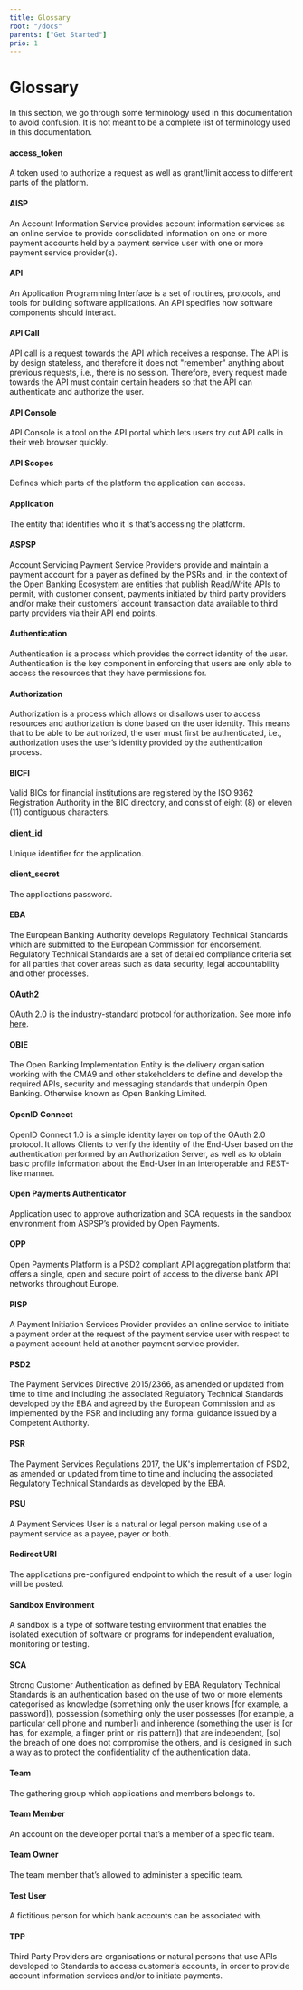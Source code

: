 ```yaml
---
title: Glossary
root: "/docs"
parents: ["Get Started"]
prio: 1
---
```


<h1>Glossary</h1>
<p>In this section, we go through some terminology used in this documentation to avoid confusion. It is not meant to be a complete
  list of terminology used in this documentation.</p>

<h4>access_token</h4>
<p>A token used to authorize a request as well as grant/limit access to different parts of the platform.</p>

<h4>AISP</h4>
<p>
  An Account Information Service provides account information services as an online service to provide consolidated information
  on one or more payment accounts held by a payment service user with one or more payment service provider(s).
</p>

<h4>API</h4>
<p>
  An Application Programming Interface is a set of routines, protocols, and tools for building software applications. An API
  specifies how software components should interact.
</p>

<h4>API Call</h4>
<p>API call is a request towards the API which receives a response. The API is by design stateless, and therefore it does not
  "remember" anything about previous requests, i.e., there is no session. Therefore, every request made towards the API must
  contain certain headers so that the API can authenticate and authorize the user.
</p>

<h4>API Console</h4>
<p>API Console is a tool on the API portal which lets users try out API calls in their web browser quickly.</p>

<h4>API Scopes</h4>
<p>Defines which parts of the platform the application can access.</p>

<h4>Application</h4>
<p>The entity that identifies who it is that’s accessing the platform.</p>

<h4>ASPSP</h4>
<p>
  Account Servicing Payment Service Providers provide and maintain a payment account for a payer as defined by the PSRs and,
  in the context of the Open Banking Ecosystem are entities that publish Read/Write APIs to permit, with customer consent,
  payments initiated by third party providers and/or make their customers’ account transaction data available to third party
  providers via their API end points.
</p>

<h4>Authentication</h4>
<p>Authentication is a process which provides the correct identity of the user. Authentication is the key component in enforcing
  that users are only able to access the resources that they have permissions for.
</p>

<h4>Authorization</h4>
<p>Authorization is a process which allows or disallows user to access resources and authorization is done based on the user
  identity. This means that to be able to be authorized, the user must first be authenticated, i.e., authorization uses the
  user’s identity provided by the authentication process.
</p>

<h4>BICFI</h4>
<p>Valid BICs for financial institutions are registered by the ISO 9362 Registration Authority in the BIC directory, and consist
  of eight (8) or eleven (11) contiguous characters.
</p>

<h4>client_id</h4>
<p>Unique identifier for the application.</p>

<h4>client_secret</h4>
<p>The applications password.</p>

<h4>EBA</h4>
<p>
  The European Banking Authority develops Regulatory Technical Standards which are submitted to the European Commission for
  endorsement. Regulatory Technical Standards are a set of detailed compliance criteria set for all parties that cover areas
  such as data security, legal accountability and other processes.
</p>

<h4>OAuth2</h4>
<p>OAuth 2.0 is the industry-standard protocol for authorization. See more info
  <a href="https://oauth.net/2/" class="underline">here</a>.
</p>

<h4>OBIE</h4>
<p>
  The Open Banking Implementation Entity is the delivery organisation working with the CMA9 and other stakeholders to define
  and develop the required APIs, security and messaging standards that underpin Open Banking. Otherwise known as Open Banking
  Limited.
</p>

<h4>OpenID Connect</h4>
<p>OpenID Connect 1.0 is a simple identity layer on top of the OAuth 2.0 protocol. It allows Clients to verify the identity
  of the End-User based on the authentication performed by an Authorization Server, as well as to obtain basic profile information
  about the End-User in an interoperable and REST-like manner.
</p>

<h4>Open Payments Authenticator</h4>
<p>Application used to approve authorization and SCA requests in the sandbox environment from ASPSP’s provided by Open Payments.</p>

<h4>OPP</h4>
<p>
  Open Payments Platform is a PSD2 compliant API aggregation platform that offers a single, open and secure point of access
  to the diverse bank API networks throughout Europe.
</p>

<h4>PISP</h4>
<p>
  A Payment Initiation Services Provider provides an online service to initiate a payment order at the request of the payment
  service user with respect to a payment account held at another payment service provider.
</p>

<h4>PSD2</h4>
<p>
  The Payment Services Directive 2015/2366, as amended or updated from time to time and including the associated Regulatory
  Technical Standards developed by the EBA and agreed by the European Commission and as implemented by the PSR and including
  any formal guidance issued by a Competent Authority.
</p>

<h4>PSR</h4>
<p>
  The Payment Services Regulations 2017, the UK's implementation of PSD2, as amended or updated from time to time and including
  the associated Regulatory Technical Standards as developed by the EBA.
</p>

<h4>PSU</h4>
<p>A Payment Services User is a natural or legal person making use of a payment service as a payee, payer or both.</p>

<h4>Redirect URI</h4>
<p>The applications pre-configured endpoint to which the result of a user login will be posted.</p>

<h4>Sandbox Environment</h4>
<p>
  A sandbox is a type of software testing environment that enables the isolated execution of software or programs for independent
  evaluation, monitoring or testing.
</p>

<h4>SCA</h4>
<p>
  Strong Customer Authentication as defined by EBA Regulatory Technical Standards is an authentication based on the use of
  two or more elements categorised as knowledge (something only the user knows [for example, a password]), possession (something
  only the user possesses [for example, a particular cell phone and number]) and inherence (something the user is [or has,
  for example, a finger print or iris pattern]) that are independent, [so] the breach of one does not compromise the others,
  and is designed in such a way as to protect the confidentiality of the authentication data.
</p>

<h4>Team</h4>
<p>The gathering group which applications and members belongs to.</p>

<h4>Team Member</h4>
<p>An account on the developer portal that’s a member of a specific team.</p>

<h4>Team Owner</h4>
<p>The team member that’s allowed to administer a specific team.</p>

<h4>Test User</h4>
<p>A fictitious person for which bank accounts can be associated with.</p>

<h4>TPP</h4>
<p>
  Third Party Providers are organisations or natural persons that use APIs developed to Standards to access customer’s accounts,
  in order to provide account information services and/or to initiate payments.
</p>